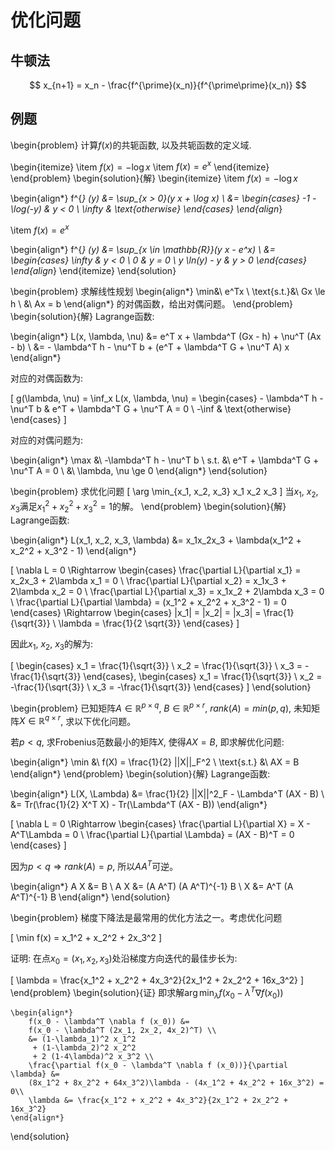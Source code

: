 # 优化问题

## 牛顿法

$$
x_{n+1} = x_n - \frac{f^{\prime}(x_n)}{f^{\prime\prime}(x_n)}
$$

## 例题

\begin{problem}
计算$f(x)$的共轭函数, 以及共轭函数的定义域.

\begin{itemize}
    \item $f(x) = - \log x$
    \item $f(x) = e^x$
\end{itemize}
\end{problem}
\begin{solution}{解}
\begin{itemize}
\item $f(x) = - \log x$

\begin{align*}
    f^{*} (y) &= \sup_{x > 0}(y x + \log x) \\
              &= \begin{cases}
                  -1 - \log(-y) & y < 0 \\
                  \infty & \text{otherwise}
              \end{cases}
\end{align*}

\item $f(x) = e^x$

\begin{align*}
    f^{*} (y) &= \sup_{x \in \mathbb{R}}(y x - e^x) \\
              &= \begin{cases}
                  \infty & y < 0 \\
                  0 & y = 0 \\
                  y \ln(y) - y & y > 0
              \end{cases}
\end{align*}
\end{itemize}
\end{solution}

\begin{problem}
求解线性规划
\begin{align*}
\min&\ e^Tx \\
\text{s.t.}&\ Gx \le h \\
           &\ Ax = b
\end{align*}
的对偶函数，给出对偶问题。
\end{problem}
\begin{solution}{解}
Lagrange函数:

\begin{align*}
    L(x, \lambda, \nu) &= e^T x + \lambda^T (Gx - h) + \nu^T (Ax - b) \\
                       &= - \lambda^T h - \nu^T b + (e^T + \lambda^T G + \nu^T A) x
\end{align*}

对应的对偶函数为:

\[
    g(\lambda, \nu) = \inf_x L(x, \lambda, \nu) = \begin{cases}
        - \lambda^T h - \nu^T b & e^T + \lambda^T G + \nu^T A = 0 \\
        -\inf & \text{otherwise}
    \end{cases}
\]

对应的对偶问题为:

\begin{align*}
    \max &\ -\lambda^T h - \nu^T b \\
    s.t. &\ e^T + \lambda^T G + \nu^T A = 0 \\
         &\ \lambda, \nu \ge 0
\end{align*}
\end{solution}

\begin{problem}
求优化问题
\[
\arg \min_{x_1, x_2, x_3} x_1 x_2 x_3
\]
当$x_1$, $x_2$, $x_3$满足$x_1^2 + x_2^2 + x_3^2 = 1$的解。
\end{problem}
\begin{solution}{解}
Lagrange函数:

\begin{align*}
    L(x_1, x_2, x_3, \lambda) &= x_1x_2x_3 + \lambda(x_1^2 + x_2^2 + x_3^2 - 1)
\end{align*}

\[
    \nabla L = 0 \Rightarrow
    \begin{cases}
        \frac{\partial L}{\partial x_1} = x_2x_3 + 2\lambda x_1 = 0 \\
        \frac{\partial L}{\partial x_2} = x_1x_3 + 2\lambda x_2 = 0 \\
        \frac{\partial L}{\partial x_3} = x_1x_2 + 2\lambda x_3 = 0 \\
        \frac{\partial L}{\partial \lambda} = (x_1^2 + x_2^2 + x_3^2 - 1) = 0
    \end{cases} \Rightarrow
    \begin{cases}
        |x_1| = |x_2| = |x_3| = \frac{1}{\sqrt{3}} \\
        \lambda = \frac{1}{2 \sqrt{3}}
    \end{cases}
\]

因此$x_1$, $x_2$, $x_3$的解为:

\[
    \begin{cases}
        x_1 = \frac{1}{\sqrt{3}} \\
        x_2 = \frac{1}{\sqrt{3}} \\
        x_3 = -\frac{1}{\sqrt{3}}
    \end{cases},
    \begin{cases}
        x_1 = \frac{1}{\sqrt{3}} \\
        x_2 = -\frac{1}{\sqrt{3}} \\
        x_3 = -\frac{1}{\sqrt{3}}
    \end{cases}
\]
\end{solution}

\begin{problem}
已知矩阵$A \in \mathbb{R}^{p \times q}$, $B \in \mathbb{R}^{p \times r}$,
$rank(A) = min(p, q)$, 未知矩阵$X \in \mathbb{R}^{q \times r}$,
求以下优化问题。

若$p < q$, 求Frobenius范数最小的矩阵$X$, 使得$AX = B$, 即求解优化问题:

\begin{align*}
\min &\ f(X) = \frac{1}{2} ||X||_F^2 \\
\text{s.t.} &\ AX = B
\end{align*}
\end{problem}
\begin{solution}{解}
Lagrange函数:

\begin{align*}
L(X, \Lambda) &= \frac{1}{2} ||X||^2_F - \Lambda^T (AX - B) \\
              &= Tr(\frac{1}{2} X^T X) - Tr(\Lambda^T (AX - B))
\end{align*}

\[
    \nabla L = 0 \Rightarrow
    \begin{cases}
        \frac{\partial L}{\partial X} = X - A^T\Lambda  = 0 \\
        \frac{\partial L}{\partial \Lambda} = (AX - B)^T = 0
    \end{cases}
\]

因为$p < q \Rightarrow rank(A) = p$, 所以$AA^T$可逆。

\begin{align*}
    A X &= B \\
    A X &= (A A^T) (A A^T)^{-1} B \\
    X &= A^T (A A^T)^{-1} B
\end{align*}
\end{solution}

\begin{problem}
梯度下降法是最常用的优化方法之一。考虑优化问题

\[
    \min f(x) = x_1^2 + x_2^2 + 2x_3^2
\]

证明: 在点$x_0 = (x_1, x_2, x_3)$处沿梯度方向迭代的最佳步长为:

\[
    \lambda = \frac{x_1^2 + x_2^2 + 4x_3^2}{2x_1^2 + 2x_2^2 + 16x_3^2}
\]
\end{problem}
\begin{solution}{证}
    即求解$\arg \min_\lambda f(x_0 - \lambda^T \nabla f(x_0))$

    \begin{align*}
        f(x_0 - \lambda^T \nabla f (x_0)) &=
        f(x_0 - \lambda^T (2x_1, 2x_2, 4x_2)^T) \\
        &= (1-\lambda_1)^2 x_1^2
         + (1-\lambda_2)^2 x_2^2
         + 2 (1-4\lambda)^2 x_3^2 \\
        \frac{\partial f(x_0 - \lambda^T \nabla f (x_0))}{\partial \lambda} &= 
        (8x_1^2 + 8x_2^2 + 64x_3^2)\lambda - (4x_1^2 + 4x_2^2 + 16x_3^2) = 0\\
        \lambda &= \frac{x_1^2 + x_2^2 + 4x_3^2}{2x_1^2 + 2x_2^2 + 16x_3^2}
    \end{align*}
\end{solution}